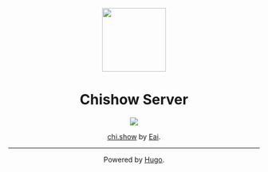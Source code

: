<p align="center"><img src="http://i.imgur.com/qbrjWXd.png" width="128px" height="128px"></p>
<h1 align="center">Chishow Server</h1>
<p align="center"><a href="https://circleci.com/gh/chishow-mc/chi.show/tree/master"><img src="https://circleci.com/gh/chishow-mc/web/tree/master.svg?style=svg"></a></p>
<p align="center"><a href="http://chi.show">chi.show</a> by <a href="https://github.com/eai04191">Eai</a>.</p>
<hr>

<p align="center">Powered by <a href="https://github.com/spf13/hugo">Hugo</a>.</p>
